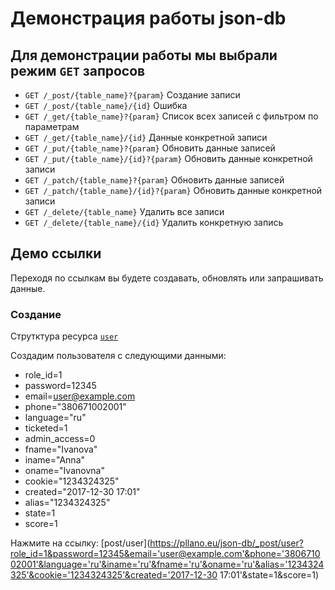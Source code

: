# Демонстрация работы json-db

## Для демонстрации работы мы выбрали режим `GET` запросов
- `GET /_post/{table_name}?{param}` Создание записи
- `GET /_post/{table_name}/{id}` Ошибка
- `GET /_get/{table_name}?{param}` Список всех записей с фильтром по параметрам
- `GET /_get/{table_name}/{id}` Данные конкретной записи
- `GET /_put/{table_name}?{param}` Обновить данные записей
- `GET /_put/{table_name}/{id}?{param}` Обновить данные конкретной записи
- `GET /_patch/{table_name}?{param}` Обновить данные записей
- `GET /_patch/{table_name}/{id}?{param}` Обновить данные конкретной записи
- `GET /_delete/{table_name}` Удалить все записи
- `GET /_delete/{table_name}/{id}` Удалить конкретную запись

## Демо ссылки
Переходя по ссылкам вы будете создавать, обновлять  или запрашивать данные.

### Создание
Струтктура ресурса [`user`](https://github.com/pllano/db.json/blob/master/db/user.md)

Создадим пользователя с следующими данными:
- role_id=1
- password=12345
- email=user@example.com
- phone="380671002001"
- language="ru"
- ticketed=1
- admin_access=0
- fname="Ivanova"
- iname="Anna"
- oname="Ivanovna"
- cookie="1234324325"
- created="2017-12-30 17:01"
- alias="1234324325"
- state=1
- score=1

Нажмите на ссылку: [post/user](https://pllano.eu/json-db/_post/user?role_id=1&password=12345&email='user@example.com'&phone='380671002001'&language='ru'&iname='ru'&fname='ru'&oname='ru'&alias='1234324325'&cookie='1234324325'&created='2017-12-30 17:01'&state=1&score=1)
